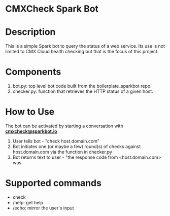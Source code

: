 # CMXCheck Spark Bot

# Description

This is a simple Spark bot to query the status of a web service. Its use is not limited to CMX Cloud health checking but that is the focus of this project.

# Components

1. bot.py: top level bot code built from the boilerplate_sparkbot repo.
2. checker.py: function that retrieves the HTTP status of a given host.

# How to Use

The bot can be activated by starting a conversation with **cmxcheck@sparkbot.io**

1. User tells bot - "check host.domain.com"
2. Bot initiates one (or maybe a few) round(s) of checks against host.domain.com via the function in checker.py
3. Bot returns text to user - "the response code from <host.domain.com> was <http-response-code>

# Supported commands

* check
* /help: get help
* /echo: mirror the user's input
